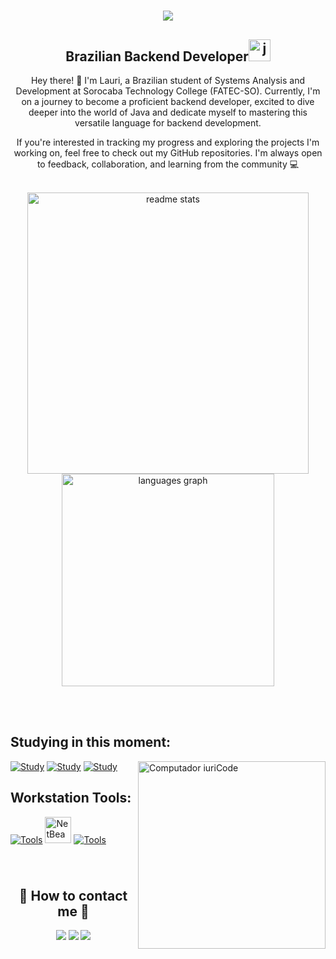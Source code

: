 <!-- welcome -->
<h1 align="center">
   <img src="https://readme-typing-svg.demolab.com?font=Creepster&size=60&duration=1000&pause=1000&color=637EC7&center=true&vCenter=true&width=800&lines=Hey!;This+is+my+GitHub+account!" />
</h1>

<!-- introduction -->
<div>
  <h2 align="center";>Brazilian Backend Developer<img width=35 src="https://cdn.jsdelivr.net/gh/devicons/devicon/icons/java/java-original.svg" alt="java logo"/> </h2> 
  <p style="text-align: center;">Hey there! 👋 I'm Lauri, a Brazilian student of Systems Analysis and Development at Sorocaba Technology College (FATEC-SO). Currently, I'm on a journey to become a proficient backend developer, excited to 
  dive deeper into the world of Java and dedicate myself to mastering this versatile language for backend development.</p>
  <p style="text-align: center;">If you're interested in tracking my progress and exploring the projects I'm working on, feel free to check out my GitHub repositories. I'm always open to feedback, collaboration, and learning from the 
  community 💻</p>
</div><br>


<!-- total commits -->
 <div width="1000" align="center">
  <img width=450 src="https://github-readme-stats.vercel.app/api?username=LauriESB&theme=discord_old_blurple&count_private=true&show_icons=true&rank_icon=github&border_radius=10" alt="readme stats" />
   <img width="340" src="https://github-readme-stats.vercel.app/api/top-langs?username=LauriESB&locale=en&hide_title=false&layout=compact&card_width=300&langs_count=5&theme=discord_old_blurple&hide_border=false"
  alt="languages graph" />
    
</div>



<br><br>

## Studying in this moment:

[![Study](https://skillicons.dev/icons?i=java)](https://skillicons.dev) <img style="z-index:1;"  src="https://raw.githubusercontent.com/MicaelliMedeiros/micaellimedeiros/master/image/computer-illustration.png" min-width="300px" max-width="300px" width="300px" align="right" alt="Computador iuriCode">
[![Study](https://skillicons.dev/icons?i=html)](https://skillicons.dev)
[![Study](https://skillicons.dev/icons?i=css)](https://skillicons.dev)
<h2> Workstation Tools: </h2> 

[![Tools](https://skillicons.dev/icons?i=linux,vscode)](https://skillicons.dev)
<img src="https://upload.wikimedia.org/wikipedia/commons/9/98/Apache_NetBeans_Logo.svg" alt="NetBeans Logo" width="42" height="auto"> 
[![Tools](https://skillicons.dev/icons?i=git,github)](https://skillicons.dev)


###
<br>
<!-- contact into -->
<h2 align="center">💌 How to contact me 💌</h2>
<div align="center">
  <a href="https://www.linkedin.com/in/laurisantinelli/"><img src="https://img.shields.io/badge/-LinkedIn-%230077B5?style=for-the-badge&logo=linkedin&logoColor=white"/></a>
  <a href = "mailto:ich.lauri@gmail.com"><img src="https://img.shields.io/badge/-Gmail-%23333?style=for-the-badge&logo=gmail&logoColor=white" target="_blank" /></a>
  <a href="https://stackoverflow.com/users/22364605/"><img src="https://img.shields.io/badge/Stack_Overflow-FE7A16?style=for-the-badge&logo=stack-overflow&logoColor=white"/></a> 
</div>

###

